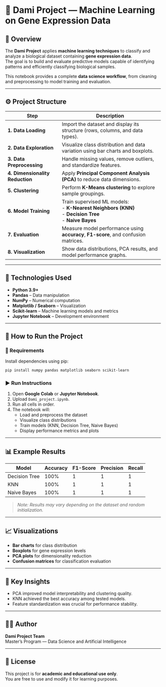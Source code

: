 # 🧬 Dami Project — Machine Learning on Gene Expression Data

## 📖 Overview
The **Dami Project** applies **machine learning techniques** to classify and analyze a biological dataset containing **gene expression data**.  
The goal is to build and evaluate predictive models capable of identifying patterns and efficiently classifying biological samples.

This notebook provides a complete **data science workflow**, from cleaning and preprocessing to model training and evaluation.

---

## ⚙️ Project Structure

| Step | Description |
|------|--------------|
| **1. Data Loading** | Import the dataset and display its structure (rows, columns, and data types). |
| **2. Data Exploration** | Visualize class distribution and data variation using bar charts and boxplots. |
| **3. Data Preprocessing** | Handle missing values, remove outliers, and standardize features. |
| **4. Dimensionality Reduction** | Apply **Principal Component Analysis (PCA)** to reduce data dimensions. |
| **5. Clustering** | Perform **K-Means clustering** to explore sample groupings. |
| **6. Model Training** | Train supervised ML models: <br> - **K-Nearest Neighbors (KNN)** <br> - **Decision Tree** <br> - **Naive Bayes** |
| **7. Evaluation** | Measure model performance using **accuracy**, **F1-score**, and confusion matrices. |
| **8. Visualization** | Show data distributions, PCA results, and model performance graphs. |

---

## 🧰 Technologies Used

- **Python 3.9+**
- **Pandas** – Data manipulation  
- **NumPy** – Numerical computation  
- **Matplotlib / Seaborn** – Visualization  
- **Scikit-learn** – Machine learning models and metrics  
- **Jupyter Notebook** – Development environment  

---

## 🧪 How to Run the Project

### 🔧 Requirements
Install dependencies using pip:
```bash
pip install numpy pandas matplotlib seaborn scikit-learn
```

### ▶️ Run Instructions
1. Open **Google Colab** or **Jupyter Notebook**.  
2. Upload `Dami_project.ipynb`.  
3. Run all cells in order.  
4. The notebook will:
   - Load and preprocess the dataset  
   - Visualize class distributions  
   - Train models (KNN, Decision Tree, Naive Bayes)  
   - Display performance metrics and plots  

---

## 📊 Example Results

| Model | Accuracy | F1-Score | Precision | Recall
|--------|-----------|----------|-----------|----------|
| Decision Tree | 100% | 1 | 1 | 1 |
| KNN | 100% | 1 | 1 | 1 |
| Naive Bayes | 100% | 1 | 1 | 1 |

> *Note: Results may vary depending on the dataset and random initialization.*

---

## 📈 Visualizations
- **Bar charts** for class distribution  
- **Boxplots** for gene expression levels  
- **PCA plots** for dimensionality reduction  
- **Confusion matrices** for classification evaluation  

---

## 🧩 Key Insights
- PCA improved model interpretability and clustering quality.  
- KNN achieved the best accuracy among tested models.  
- Feature standardization was crucial for performance stability.  

---

## 👩‍💻 Author
**Dami Project Team**  
Master’s Program — Data Science and Artificial Intelligence  

---

## 📜 License
This project is for **academic and educational use only**.  
You are free to use and modify it for learning purposes.
